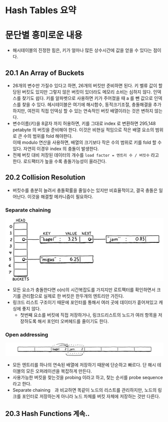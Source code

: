 # Hash Tables 요약



# 문단별 흥미로운 내용
- 해시테이블의 진정한 힘은, 키가 얼마나 많든 상수시간에 값을 얻을 수 있다는 점이다.
## 20.1 An Array of Buckets
- 26개의 변수만 가질수 있다고 하면, 26개의 버킷만 준비하면 된다. 키 벨류 값이 할당된 버킷도 있지만 그렇지 않은 버킷이 있더라도 메모리 소비는 심하지 않다. 
  인덱스를 찾기도 쉽다. 키를 알파벳으로 사용하면 키가 주어졌을 때 a 를 뺀 값으로 인덱스를 찾을 수 있다. 헤시테이블은 여기에 해시함수, 동적크기조절, 충돌해결을 추가하지만, 
  여전히 직접 인덱싱 할 수 있는 연속적인 버킷 배열이라는 것은 변하지 않는다.
- 변수이름(키)을 8글자 까지 허용하면, 키를 그대로 index 로 변환하면 295,148 petabyte 의 버킷을 준비해야 한다. 이것은 비현실 적임으로 작은 배열 요소의 범위로 큰 수의 범위를 fold 해야한다.  
  이때 modulo 연산을 사용하면, 배열의 크기보다 작은 수의 범위로 키를 fold 할 수 있다. 자연히 이경우 index 의 충돌이 발생한다.
- 전체 버킷 대비 저장된 데이터의 개수를 `load factor = 엔트리 수 / 버킷수` 라고 한다. 로드팩터가 높을 수록 충돌가능성이 올라간다.

## 20.2 Collision Resolution
- 버킷수를 충분히 늘려서 충돌확률을 줄일수는 있지만 비효율적이고, 결국 충돌은 일어난다. 이것을 해결할 메카니즘이 필요하다.
### Separate chaining
![chaining](chaining.png)
- 모든 요소가 충돌한다면 o(n)의 시간복잡도를 가지지만 로트팩터를 확인하면서 크기를 관리함으로 실제로 한 버킷은 한두개의 엔트리만 가진다.
- 링크드 리스트 구조이기 때문에 포인터를 통해서 여러 곳에 데이터가 흩어져있고 캐싱에 좋지 않다.
  - 첫번째 요소를 버킷에 직접 저장하거나, 링크드리스트의 노드가 여러 항목을 저장하도록 해서 포인터 오버헤드를 줄이기도 한다.
### Open addressing
![insert](insert-3.png)
- 모든 엔트리를 하나의 연속된 배열에 저장하기 때문에 단순하고 빠르다. 단 해시 테이블의 모든 오퍼레이션을 복잡하게 만든다.
- 사용가능한 버킷을 찾는것을 probing 이라고 하고, 찾는 순서를 probe sequence 라고 한다.
- Separate chaining　과 비교하면 똑같이 노드의 리스트를 관리하지만, 노드의 링크를 포인터로 저장하는게 아니라 노드 차체를 버킷 자체에 저장하는 것만 다른다.
## 20.3 Hash Functions 계속..